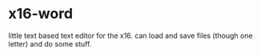 # x16-word

little text based text editor for the x16. can load and save files (though one letter) and do some stuff.
